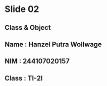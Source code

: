 # Slide 02  
## Class & Object
## Name : Hanzel Putra Wollwage
## NIM : 244107020157
## Class : TI-2I